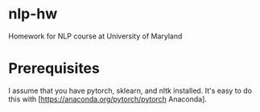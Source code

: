 # nlp-hw
Homework for NLP course at University of Maryland

Prerequisites
==================

I assume that you have pytorch, sklearn, and nltk installed.  It's easy to do this with [https://anaconda.org/pytorch/pytorch Anaconda].
